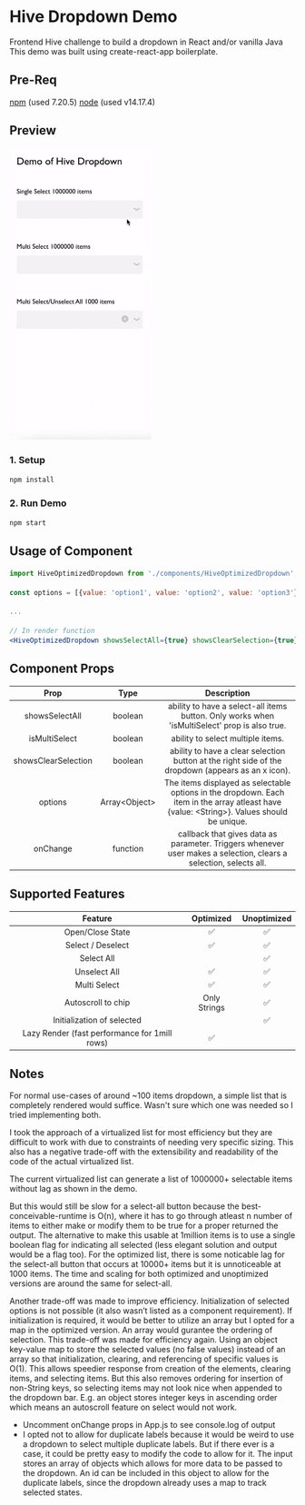 # Hive Dropdown Demo

Frontend Hive challenge to build a dropdown in React and/or vanilla Java
This demo was built using create-react-app boilerplate.

## Pre-Req
[npm](https://www.npmjs.com/) (used 7.20.5)
[node](https://nodejs.org/en/) (used v14.17.4)

## Preview

<img src="demo.gif" alt="demo of dropdown" width="250">

### 1. Setup
```bash
npm install
```

### 2. Run Demo
```bash
npm start
```

## Usage of Component
```jsx
import HiveOptimizedDropdown from './components/HiveOptimizedDropdown';

const options = [{value: 'option1', value: 'option2', value: 'option3'}];

...

// In render function
<HiveOptimizedDropdown showsSelectAll={true} showsClearSelection={true}isMultiSelect={true} options={options} onChange={(data) => console.log(data)} />
```

## Component Props
| Prop | Type | Description | 
| :---: | :---: | :---: | 
| showsSelectAll | boolean | ability to have a select-all items button. Only works when 'isMultiSelect' prop is also true. | 
| isMultiSelect | boolean | ability to select multiple items. | 
| showsClearSelection | boolean | ability to have a clear selection button at the right side of the dropdown (appears as an x icon). | 
| options | Array\<Object\> | The items displayed as selectable options in the dropdown. Each item in the array atleast have {value: \<String\>}. Values should be unique. |
| onChange | function | callback that gives data as parameter. Triggers whenever user makes a selection, clears a selection, selects all. | 

## Supported Features

| Feature | Optimized | Unoptimized |
| :---: | :---: | :---: | 
| Open/Close State | :white_check_mark: | :white_check_mark: |
| Select / Deselect | :white_check_mark: | :white_check_mark: |
| Select All | | :white_check_mark: | :white_check_mark: | 
| Unselect All | :white_check_mark: | :white_check_mark: | 
| Multi Select | :white_check_mark: | :white_check_mark: |
| Autoscroll to chip | Only Strings  | :white_check_mark: |
| Initialization of selected |  | :white_check_mark: |
| Lazy Render (fast performance for 1mill rows) | :white_check_mark: |  |

## Notes
For normal use-cases of around ~100 items dropdown, a simple list that is completely rendered would suffice. Wasn't sure which one was needed so I tried implementing both.

I took the approach of a virtualized list for most efficiency but they are difficult to work with due to constraints of needing very specific sizing. This also has a negative trade-off with the extensibility and readability of the code of the actual virtualized list.

The current virtualized list can generate a list of 1000000+ selectable items without lag as shown in the demo.

But this would still be slow for a select-all button because the best-conceivable-runtime is O(n), where it has to go through atleast n number of items to either make or modify them to be true for a proper returned the output. The alternative to make this usable at 1million items is to use a single boolean flag for indicating all selected (less elegant solution and output would be a flag too). For the optimized list, there is some noticable lag for the select-all button that occurs at 10000+ items but it is unnoticeable at 1000 items. The time and scaling for both optimized and unoptimized versions are around the same for select-all.

Another trade-off was made to improve efficiency. Initialization of selected options is not possible (it also wasn’t listed as a  component requirement). If initialization is required, it would be better to utilize an array but I opted for a map in the optimized version. An array would gurantee the ordering of selection. This trade-off was made for efficiency again. Using an object key-value map to store the selected values (no false values) instead of an array so that initialization, clearing, and referencing of specific values is O(1). This allows speedier response from creation of the elements, clearing items, and selecting items. But this also removes ordering for insertion of non-String keys, so selecting items may not look nice when appended to the dropdown bar. E.g. an object stores integer keys in ascending order which means an autoscroll feature on select would not work.

- Uncomment onChange props in App.js to see console.log of output
-  I opted not to allow for duplicate labels because it would be weird to use a dropdown to select multiple duplicate labels. But if there ever is a case, it could be pretty easy to modify the code to allow for it. The input stores an array of objects which allows for more data to be passed to the dropdown. An id can be included in this object to allow for the duplicate labels, since the dropdown already uses a map to track selected states.
